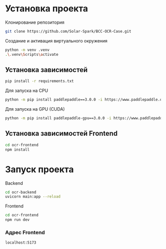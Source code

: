 # Установка проекта

Клонирование репозитория

```bash
git clone https://github.com/Solar-Spark/BCC-OCR-Case.git
```

Создание и активация виртуального окружения

```bash
python -m venv .venv
.\.venv\Scripts\activate
```

## Установка зависимостей

```bash
pip install -r requirements.txt
```

Для запуска на CPU

```bash
python -m pip install paddlepaddle==3.0.0 -i https://www.paddlepaddle.org.cn/packages/stable/cpu/`
```

Для запуска на GPU (CUDA)

```bash
python -m pip install paddlepaddle-gpu==3.0.0 -i https://www.paddlepaddle.org.cn/packages/stable/cu118/
```

## Установка зависимостей Frontend

```bash
cd ocr-frontend
npm install
```

# Запуск проекта

Backend

```bash
cd ocr-backend
uvicorn main:app --reload
```

Frontend

```bash
cd ocr-frontend
npm run dev
```

### Адрес Frontend
`localhost:5173`